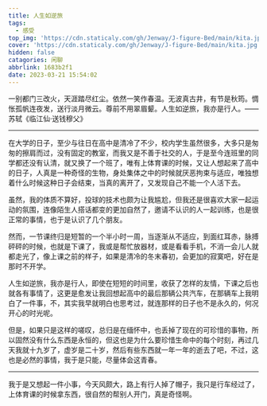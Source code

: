```yaml
---
title: 人生如逆旅
tags:
  - 感受
top_img: 'https://cdn.staticaly.com/gh/Jenway/J-figure-Bed/main/kita.jpg'
cover: 'https://cdn.staticaly.com/gh/Jenway/J-figure-Bed/main/kita.jpg'
hidden: false
catagories: 闲聊
abbrlink: 1683b2f1
date: 2023-03-21 15:54:02
---
```


<!-- <meting-js
    server="netease"
    type="song"
    autoplay="false"
    id="2003496467">
</meting-js> -->



​            一别都门三改火，天涯踏尽红尘。依然一笑作春温。无波真古井，有节是秋筠。惆怅孤帆连夜发，送行淡月微云。尊前不用翠眉颦。人生如逆旅，我亦是行人。—— 苏轼《临江仙·送钱穆父》

-----

在大学的日子，至少与往日在高中是清冷了不少，校内学生虽然很多，大多只是匆匆的擦肩而过，没有固定的教室，而我又是不善于社交的人，于是至今连班里的同学都还没有认清，就又换了一个班了，唯有上体育课的时候，又让人想起来了高中的日子，人真是一种奇怪的生物，身处集体之中的时候就厌恶拘束与适应，唯独想着什么时候这种日子会结束，当真的离开了，又发现自己不能一个人活下去。

虽然，我的体质不算好，投球的技术也颇为让我尴尬，但我还是很喜欢大家一起运动的氛围，连像陌生人搭话都变的更加自然了，邀请不认识的人一起训练，也是很正常的事情，也于是认识了几个朋友。

然而，一节课终归是短暂的一个半小时一周，当逐渐从不适应，到面红耳赤，脉搏砰砰的时候，也就是下课了，我或是帮忙放器材，或是看看手机，不消一会儿人就都走光了，像上课之前的样子，如果是清冷的冬末春初，会更加的寂寞吧，好在是那时不开学。

人生如逆旅，我亦是行人，即使在短短的时间里，收获了怎样的友情，下课之后也就各有事情了，这更是愈发让我回想起高中的最后那辆公共汽车，在那辆车上我明白了一件事，不，其实我早就明白也思考过，就连那样的日子也不是永久的，何况开心的时光呢。

但是，如果只是这样的嗟叹，总归是在缅怀中，也丢掉了现在的可珍惜的事物，所以固然没有什么东西是永恒的，但这也是为什么要珍惜生命中的每个时刻，再过几天我就十九岁了，虚岁是二十岁，然后有些东西就一年一年的逝去了吧，不过，这也是必然的事情，我于是只能，尽量体会这青春。

----

我于是又想起一件小事，今天风颇大，路上有行人掉了帽子，我只是行车经过了，上体育课的时候拿东西，很自然的帮别人开门，真是奇怪啊。